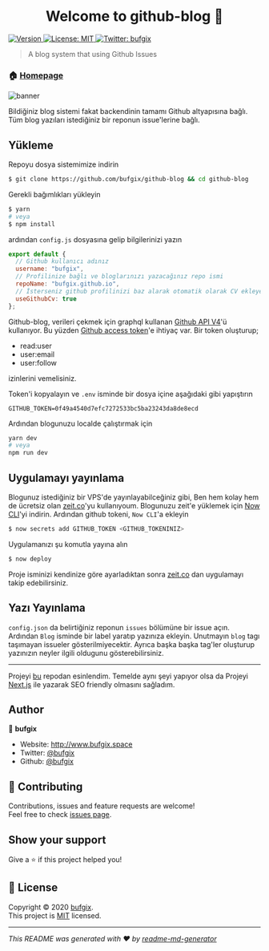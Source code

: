 <h1 align="center">Welcome to github-blog 👋</h1>
<p>
  <a href="https://www.npmjs.com/package/github-blog" target="_blank">
    <img alt="Version" src="https://img.shields.io/npm/v/github-blog.svg">
  </a>
  <a href="https://github.com/bufgix/github-blog/blob/master/LICENSE" target="_blank">
    <img alt="License: MIT" src="https://img.shields.io/badge/License-MIT-yellow.svg" />
  </a>
  <a href="https://twitter.com/bufgix" target="_blank">
    <img alt="Twitter: bufgix" src="https://img.shields.io/twitter/follow/bufgix.svg?style=social" />
  </a>
</p>

> A blog system that using Github Issues

### 🏠 [Homepage](https://github-blog.now.sh/)

![banner](https://i.hizliresim.com/O5vCIe.png)

Bildiğiniz blog sistemi fakat backendinin tamamı Github altyapısına bağlı. Tüm blog yazıları istediğiniz bir reponun issue'lerine bağlı.

## Yükleme

Repoyu dosya sistemimize indirin

```sh
$ git clone https://github.com/bufgix/github-blog && cd github-blog
```

Gerekli bağımlıkları yükleyin

```sh
$ yarn
# veya
$ npm install
```

ardından `config.js` dosyasına gelip bilgilerinizi yazın

```javascript
export default {
  // Github kullanıcı adınız
  username: "bufgix",
  // Profilinize bağlı ve bloglarınızı yazacağınız repo ismi
  repoName: "bufgix.github.io",
  // İsterseniz github profilinizi baz alarak otomatik olarak CV ekleyebilirsiniz. Anasayfada gözükecektir
  useGithubCv: true
};
```

Github-blog, verileri çekmek için graphql kullanan [Github API V4](https://developer.github.com/v4/)'ü kullanıyor. Bu yüzden [Github access token](https://help.github.com/en/github/authenticating-to-github/creating-a-personal-access-token-for-the-command-line)'e ihtiyaç var. Bir token oluşturup;

- read:user
- user:email
- user:follow

izinlerini vemelisiniz.

Token'i kopyalayın ve `.env` isminde bir dosya içine aşağıdaki gibi yapıştırın

```env
GITHUB_TOKEN=0f49a4540d7efc7272533bc5ba23243da8de8ecd
```

Ardından blogunuzu localde çalıştırmak için

```sh
yarn dev
# veya
npm run dev
```

## Uygulamayı yayınlama

Blogunuz istediğiniz bir VPS'de yayınlayabilceğiniz gibi, Ben hem kolay hem de ücretsiz olan [zeit.co](https://zeit.co/)'yu kullanıyoum. Blogunuzu zeit'e yüklemek için [Now CLI](https://zeit.co/download)'yi indirin. Ardından github tokeni, `Now CLI`'a ekleyin

```sh
$ now secrets add GITHUB_TOKEN <GITHUB_TOKENINIZ>
```

Uygulamanızı şu komutla yayına alın

```sh
$ now deploy
```

Proje isminizi kendinize göre ayarladıktan sonra [zeit.co](https://zeit.co) dan uygulamayı takip edebilirsiniz.

## Yazı Yayınlama

`config.json` da belirtiğiniz reponun `issues` bölümüne bir issue açın. Ardından `Blog` isminde bir label yaratıp yazınıza ekleyin. Unutmayın `blog` tagı taşımayan issueler gösterilmiyecektir. Ayrıca başka başka tag'ler oluşturup yazınızın neyler ilgili oldugunu gösterebilirsiniz.

---

Projeyi [bu](https://github.com/saadpasta/react-blog-github) repodan esinlendim. Temelde aynı şeyi yapıyor olsa da Projeyi [Next.js](https://nextjs.org/) ile yazarak SEO friendly olmasını sağladım.


## Author

👤 **bufgix**

- Website: http://www.bufgix.space
- Twitter: [@bufgix](https://twitter.com/bufgix)
- Github: [@bufgix](https://github.com/bufgix)

## 🤝 Contributing

Contributions, issues and feature requests are welcome!<br />Feel free to check [issues page](https://github.com/bufgix/github-blog/issues).

## Show your support

Give a ⭐️ if this project helped you!

## 📝 License

Copyright © 2020 [bufgix](https://github.com/bufgix).<br />
This project is [MIT](https://github.com/bufgix/github-blog/blob/master/LICENSE) licensed.

---

_This README was generated with ❤️ by [readme-md-generator](https://github.com/kefranabg/readme-md-generator)_
